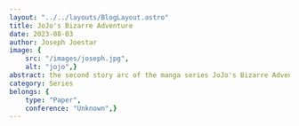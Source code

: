 ```yaml
---
layout: "../../layouts/BlogLayout.astro"
title: JoJo's Bizarre Adventure
date: 2023-08-03
author: Joseph Joestar
image: {
    src: "/images/joseph.jpg",
    alt: "jojo",}
abstract: the second story arc of the manga series JoJo's Bizarre Adventure written and illustrated by Hirohiko Araki, the style and the way stories were told are super simple, making audience focus more on the unique expressive style of character.
category: Series
belongs: {
    type: "Paper",
    conference: "Unknown",}
---
```

